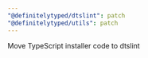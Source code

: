 ```yaml
---
"@definitelytyped/dtslint": patch
"@definitelytyped/utils": patch
---
```


Move TypeScript installer code to dtslint
